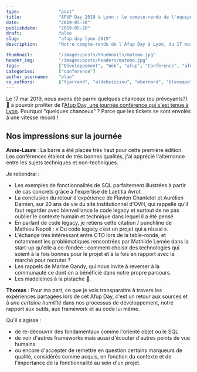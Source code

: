 ```yaml
---
type:               "post"
title:              "AFUP Day 2019 à Lyon : le compte-rendu de l'équipe"
date:               "2019-05-20"
publishdate:        "2019-05-20"
draft:              false
slug:               "afup-day-lyon-2019"
description:        "Notre compte-rendu de l'Afup Day à Lyon, du 17 mai 2019."

thumbnail:          "/images/posts/thumbnails/matomo.jpg"
header_img:         "/images/posts/headers/matomo.jpg"
tags:               ["Développement", "Web", "afup", "Conférence", "afupDay"]
categories:         ["conference"]
author_username:    "elao"
co_authors:         ["tjarrand", "aldeboissieu", "mbernard", "bleveque"]
---
```


Le 17 mai 2019, nous avons été parmi quelques chanceux (ou prévoyants?) 💪 à pouvoir profiter de l'[Afup Day,
une journée conférence qui s'est tenue à Lyon](https://event.afup.org/afup-day-2019/afup-day-2019-lyon/). Pourquoi "quelques chanceux" ? Parce que les tickets
se sont envolés à une vitesse record !

## Nos impressions sur la journée

**Anne-Laure** : La barre a été placée très haut pour cette première édition. Les conférences étaient de très bonnes qualités, j'ai apprécié l'alternance entre les sujets techniques et non-techniques.

Je retiendrai :

- Les exemples de fonctionnalités de SQL parfaitement illustrées à partir de cas concrets
  grâce à l'expertise de Laetitia Avrot.
- La conclusion du retour d'expérience de Flavien Chantelot et Aurélien Damien, sur 20 ans de vie du site institutionnel d'OVH, qui rappelle qu'il faut regarder avec bienveillance le code legacy et surtout de ne pas oublier le contexte humain et technique dans lequel il a été pensé.
- En parlant de code legacy, je retiens cette citation / punchline de Mathieu Napoli : « Du code legacy c’est un projet qui a réussi ».
- L'échange très intéressant entre CTO lors de la table-ronde, et notamment les problématiques rencontrées par Mathilde Lemée dans la start-up qu'elle a co-fondée : comment choisir des technologies qui soient à la fois bonnes pour le projet et à la fois en rapport avec le marché pour recruter ?
- Les rappels de Marine Gandy, qui nous invite à reverser à la communauté ce dont on a bénéficié dans notre propre parcours.
- Les madeleines à la pistache 🙈.

**Thomas** : Pour ma part, ce que je vois transparaitre à travers les expériences partagées lors de cet Afup Day, c'est un retour aux sources et à _une certaine humilité_ dans nos processus de développement, notre rapport aux outils, aux framework et au code lui même.

Qu'il s'agisse :
- de re-découvrir des fondamentaux comme l'orienté objet ou le SQL
- de voir d'autres frameworks mais aussi d'écouter d'autres points de vue humains
- ou encore d'accepter de remettre en question certains marqueurs de qualité, considérés comme acquis, en fonction du contexte et de l'importance de la fonctionnalité au sein d'un projet.

